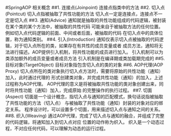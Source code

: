 #SpringAOP 相关概念
##1. 连接点(Joinpoint)
    连接点指类中的方法
##2. 切入点(Pointcut)
    切入点指被抽取了共性功能的方法
    切入点一定是连接点，连接点不一定是切入点
##3. 通知(Advice)
    通知就是抽取的共性功能组成的代码逻辑，被封装在某个类的某个方法中，被抽取的共性代码
    可能来自于被抽取方法的任何位置。例如切入点代码逻辑的前面、中间或者后面，被抽取的代码
    在切入点中的具体位置，称为通知类别。
##4. 引入(Introduction)
    通知仅表示切入点被抽取的代码逻辑，对于切入点所在的类，如果存在有共性的成员变量或者
    成员方法，通知将无法进行描述。AOP提供引入机制，将共性功能的成员进行加入。
    引入机制可以为类添加额外的成员变量或者成员方法
    引入机制是在编译期或类加载期完成的
##5. 目标对象(TargetObject)
    目标对象指包含切入点的类的对象
##6. AOP代理(AOP Proxy)
    切入点所在的类对象执行切入点方法时，需要将原始的共性功能（通知）加入，此时通过代理的
    形式创建类对象，并完成共性功能（通知）的加入，上述过程称为AOP代理。
    AOP代理的意义是将被抽取共性功能的类对象创建出来，同时将共性功能（通知）加入，完成原始
    的完整操作的执行过程。
##7. 切面(Aspect)
    切面是一个设计概念，指切入点与通知的匹配模式，换句话说指被抽取了共性功能的方法（切入点）
    与被抽取了共性功能（通知）封装的对象对应的绑定关系。
    程序设计时，可以设置多个切面，用来描述切入点与通知之间的关系。
##8. 织入(Weaving)
    通过AOP代理，完成了切入点与通知的融合，并组成了完整的代码逻辑，将通知加入到切入点对应
    位置的动作称为织入。
    织入是一个动态过程，不对应任何代码，可以理解为动态的运行过程。